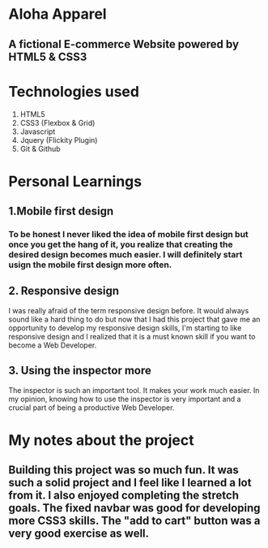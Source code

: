 # Aloha Apparel

## A fictional E-commerce Website powered by HTML5 & CSS3

# Technologies used

1. HTML5
2. CSS3 (Flexbox & Grid)
3. Javascript
4. Jquery (Flickity Plugin)
6. Git & Github

# Personal Learnings

## 1.Mobile first design

### To be honest I never liked the idea of mobile first design but once you get the hang of it, you realize that creating the desired design becomes much easier. I will definitely start usign the mobile first design more often.

## 2. Responsive design

I was really afraid of the term responsive design before.
It would always sound like a hard thing to do but now that I had this project that gave me an opportunity to develop my responsive design skills, I'm starting to like responsive design and I realized that it is a must known skill if you want to become a Web Developer.

## 3. Using the inspector more

The inspector is such an important tool. It makes your work much easier. In my opinion, knowing how to use the inspector is very important and a crucial part of being a productive Web Developer.

# My notes about the project

## Building this project was so much fun. It was such a solid project and I feel like I learned a lot from it. I also enjoyed completing the stretch goals. The fixed navbar was good for developing more CSS3 skills. The "add to cart" button was a very good exercise as well.






